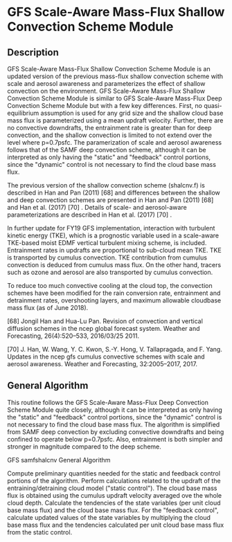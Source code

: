 # GFS Scale-Aware Mass-Flux Shallow Convection Scheme Module

## Description

GFS Scale-Aware Mass-Flux Shallow Convection Scheme Module is an updated version of the previous mass-flux shallow convection scheme with scale and aerosol awareness and parameterizes the effect of shallow convection on the environment. GFS Scale-Aware Mass-Flux Shallow Convection Scheme Module is similar to GFS Scale-Aware Mass-Flux Deep Convection Scheme Module but with a few key differences. First, no quasi-equilibrium assumption is used for any grid size and the shallow cloud base mass flux is parameterized using a mean updraft velocity. Further, there are no convective downdrafts, the entrainment rate is greater than for deep convection, and the shallow convection is limited to not extend over the level where p=0.7psfc. The paramerization of scale and aerosol awareness follows that of the SAMF deep convection scheme, although it can be interpreted as only having the "static" and "feedback" control portions, since the "dynamic" control is not necessary to find the cloud base mass flux.

The previous version of the shallow convection scheme (shalcnv.f) is described in Han and Pan (2011) [68] and differences between the shallow and deep convection schemes are presented in Han and Pan (2011) [68] and Han et al. (2017) [70] . Details of scale- and aerosol-aware parameterizations are described in Han et al. (2017) [70] .

In further update for FY19 GFS implementation, interaction with turbulent kinetic energy (TKE), which is a prognostic variable used in a scale-aware TKE-based moist EDMF vertical turbulent mixing scheme, is included. Entrainment rates in updrafts are proportional to sub-cloud mean TKE. TKE is transported by cumulus convection. TKE contribution from cumulus convection is deduced from cumulus mass flux. On the other hand, tracers such as ozone and aerosol are also transported by cumulus convection.

To reduce too much convective cooling at the cloud top, the convection schemes have been modified for the rain conversion rate, entrainment and detrainment rates, overshooting layers, and maximum allowable cloudbase mass flux (as of June 2018).

[68] Jongil Han and Hua-Lu Pan. Revision of convection and vertical diffusion schemes in the ncep global forecast system. Weather and Forecasting, 26(4):520–533, 2016/03/25 2011.

[70] J. Han, W. Wang, Y. C. Kwon, S.-Y. Hong, V. Tallapragada, and F. Yang. Updates in the ncep gfs cumulus convective schemes with scale and aerosol awareness. Weather and Forecasting, 32:2005–2017, 2017.

## General Algorithm

This routine follows the GFS Scale-Aware Mass-Flux Deep Convection Scheme Module quite closely, although it can be interpreted as only having the "static" and "feedback" control portions, since the "dynamic" control is not necessary to find the cloud base mass flux. The algorithm is simplified from SAMF deep convection by excluding convective downdrafts and being confined to operate below p=0.7psfc. Also, entrainment is both simpler and stronger in magnitude compared to the deep scheme.

GFS samfshalcnv General Algorithm

Compute preliminary quantities needed for the static and feedback control portions of the algorithm.
Perform calculations related to the updraft of the entraining/detraining cloud model ("static control").
The cloud base mass flux is obtained using the cumulus updraft velocity averaged ove the whole cloud depth.
Calculate the tendencies of the state variables (per unit cloud base mass flux) and the cloud base mass flux.
For the "feedback control", calculate updated values of the state variables by multiplying the cloud base mass flux and the tendencies calculated per unit cloud base mass flux from the static control.
